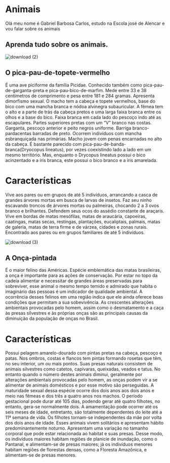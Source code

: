 # Animais
Olá meu nome é Gabriel Barbosa Carlos, estudo na Escola josé de Alencar e vou falar sobre os animais
## Aprenda tudo sobre os animais.
![download (2)](https://github.com/051gabriel/Animais/assets/147156518/b7470245-7ddc-49b5-b612-eb425124b910)

## O pica-pau-de-topete-vermelho 
É uma ave piciforme da família Picidae. Conhecido também como pica-pau-de-garganta-preta e pica-pau-bico-de-marfim. Mede entre 33 e 38 centímetros de comprimento e pesa entre 181 e 284 gramas.
Apresenta dimorfismo sexual. O macho tem a cabeça e topete vermelhos, base do bico com uma mancha branca e nódoa alvinegra subauricular. A fêmea tem o alto e a parte de trás da cabeça pretos e uma larga faixa branca entre os olhos e a base do bico. Faixa branca em cada lado do pescoço indo até as escapulares. Partes superiores pretas com um “V” branco nas costas. Garganta, pescoço anterior e peito negros uniforme. Barriga branco-pardacentas barradas de preto. Ocorrem indivíduos com mancha esbranquiçada nas primárias. Macho jovem com penas encarnadas no alto da cabeça.
É bastante parecido com pica-pau-de-banda-branca(Dryocopus lineatus), por vezes coexistindo lado a lado em um mesmo território. Mas, enquanto o Drycopus lineatus possui o bico acinzentado e a íris branca, este possui o bico branco e a íris amarelada.

# Características 
Vive aos pares ou em grupos de até 5 indivíduos, arrancando a casca de grandes árvores mortas em busca de larvas de insetos.
Faz seu ninho escavando troncos de árvores mortas ou palmeiras, chocando 2 a 3 ovos branco e brilhantes. Defendem seus ocos do assédio constante de araçaris.
Vive em bordas de matas mesófilas, matas de araucária, capoeiras, caatingas, matas secas, restingas, plantações, eucaliptais, palmais, matas de galeria, matas de terra firme e de várzea, cidades e zonas rurais. Encontrado aos pares ou em grupos familiares de até 5 indivíduos.


  
![download (3)](https://github.com/051gabriel/Animais/assets/147156518/d860b5e1-f8b9-466e-b01e-8abe4657f6dc)

## A Onça-pintada 
É o maior felino das Américas. Espécie emblemática das matas brasileiras, a onça é importante para as ações de conservação.
Por estar no topo da cadeia alimentar e necessitar de grandes áreas preservadas para sobreviver, esse animal o mesmo tempo temido e admirado que habita o imaginário das pessoas é um indicador de qualidade ambiental. A ocorrência desses felinos em uma região indica que ele ainda oferece boas condições que permitam a sua sobevivência. As crescentes alterações ambientais provocadas pelo homem, assim como o desmatamento e a caça às presas silvestres e às próprias onças são as principais causas da diminuição da população de onças no Brasil.

# Características 
Possui pelagem amarelo-dourado com pintas pretas na cabeça, pescoço e patas. Nos ombros, costas e flancos tem pintas formando rosetas que têm, no seu interior, um ou mais pontos.
Suas presas naturais consistem de animais silvestres como catetos, capivaras, queixadas, veados e tatus. No entanto quando o número destes animais diminui, geralmente por alterações ambientais provocadas pelo homem, as onças podem vir a se alimentar de animais domésticos e por esse motivo são perseguidas.
A maturidade sexual dessa espécie ocorre dos dois anos aos dois anos e meio nas fêmeas e dos três a quatro anos nos machos. O período gestacional pode durar até 105 dias, podendo gerar até quatro filhotes, no entanto, gera-se normalmente dois. A amamentação pode ocorrer até os seis meses de idade, entretanto, são totalmente dependentes do leite até a 11ª semana de vida. Os filhotes tornam-se independentes da mãe por volta dos dois anos de idade.
Esses animais vivem solitários e apresentam hábito predominantemente noturno. Apresentam uma variação no tamanho corporal que pode estar relacionada ao habitat e suas presas. Desse modo, os indivíduos maiores habitam regiões de planície de inundação, como o Pantanal, e alimentam-se de presas maiores; já os indivíduos menores habitam regiões de florestas densas, como a Floresta Amazônica, e alimentam-se de presas menores.
